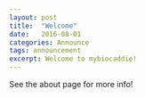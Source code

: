 ```yaml
---
layout: post
title:  "Welcome"
date:   2016-08-01
categories: Announce
tags: announcement
excerpt: Welcome to mybiocaddie!
---
```


See the about page for more info!
